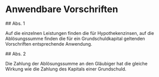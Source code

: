 # Anwendbare Vorschriften



\#\# Abs. 1

 Auf die einzelnen Leistungen finden die für Hypothekenzinsen, auf die Ablösungssumme finden die für ein Grundschuldkapital geltenden Vorschriften entsprechende Anwendung.

\#\# Abs. 2

 Die Zahlung der Ablösungssumme an den Gläubiger hat die gleiche Wirkung wie die Zahlung des Kapitals einer Grundschuld. 

